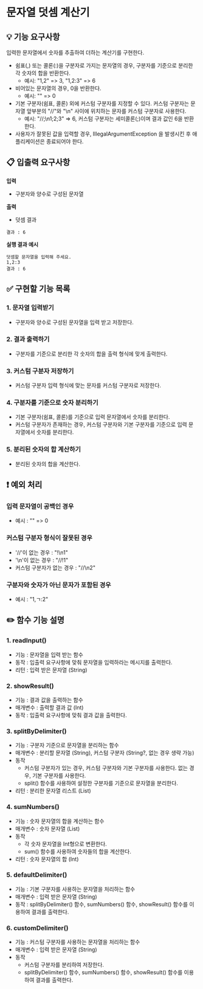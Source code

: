 # 문자열 덧셈 계산기

## 💡 기능 요구사항

입력한 문자열에서 숫자를 추출하여 더하는 계산기를 구현한다.

* 쉼표(,) 또는 콜론(:)을 구분자로 가지는 문자열의 경우, 구분자를 기준으로 분리한 각 숫자의 합을 반환한다.
  * 예시: "1,2" => 3, "1,2:3" => 6
* 비어있는 문자열의 경우, 0을 반환한다.
  * 예시: "" => 0
* 기본 구분자(쉼표, 콜론) 외에 커스텀 구분자를 지정할 수 있다. 커스텀 구분자는 문자열 앞부분의 "//"와 "\n" 사이에 위치하는 문자를 커스텀 구분자로 사용한다.
  * 예시: "//;\n1;2;3" => 6, 커스텀 구분자는 세미콜론(;)이며 결과 값인 6을 반환한다.
* 사용자가 잘못된 값을 입력할 경우, IllegalArgumentException 을 발생시킨 후 애플리케이션은 종료되어야 한다.



## 📋 입출력 요구사항

**입력**
* 구분자와 양수로 구성된 문자열

**출력**
* 덧셈 결과
```
결과 : 6
```

**실행 결과 예시**
```
덧셈할 문자열을 입력해 주세요.
1,2:3
결과 : 6
```



## ✅ 구현할 기능 목록

### 1. 문자열 입력받기

- 구분자와 양수로 구성된 문자열을 입력 받고 저장한다.

### 2. 결과 출력하기

- 구분자를 기준으로 분리한 각 숫자의 합을 출력 형식에 맞게 출력한다.

### 3. 커스텀 구분자 저장하기

- 커스텀 구분자 입력 형식에 맞는 문자를 커스텀 구분자로 저장한다.

### 4. 구분자를 기준으로 숫자 분리하기

- 기본 구분자(쉼표, 콜론)를 기준으로 입력 문자열에서 숫자를 분리한다.
- 커스텀 구분자가 존재하는 경우, 커스텀 구분자와 기본 구분자를 기준으로 입력 문자열에서 숫자를 분리한다.

### 5. 분리된 숫자의 합 계산하기

- 분리된 숫자의 합을 계산한다.



## ❗ 예외 처리

### **입력 문자열이 공백인 경우**
- 예시 : "" => 0

### **커스텀 구분자 형식이 잘못된 경우**
- '//'이 없는 경우 : "!\n1"
- '\n'이 없는 경우 : "//!1"
- 커스텀 구분자가 없는 경우 : "//\n2"

### **구분자와 숫자가 아닌 문자가 포함된 경우**
- 예시 : "1,ㄱ:2"



## ✏️ 함수 기능 설명

### 1. readInput()
- 기능 : 문자열을 입력 받는 함수
- 동작 : 입출력 요구사항에 맞춰 문자열을 입력하라는 메시지를 출력한다.
- 리턴 : 입력 받은 문자열 (String)

### 2. showResult()
- 기능 : 결과 값을 출력하는 함수
- 매개변수 : 출력할 결과 값 (Int)
- 동작 : 입출력 요구사항에 맞춰 결과 값을 출력한다.

### 3. splitByDelimiter()
- 기능 : 구분자 기준으로 문자열을 분리하는 함수
- 매개변수 : 분리할 문자열 (String), 커스텀 구분자 (String?, 없는 경우 생략 가능)
- 동작
  - 커스텀 구분자가 있는 경우, 커스텀 구분자와 기본 구분자를 사용한다. 없는 경우, 기본 구분자를 사용한다.
  - split() 함수를 사용하여 설정한 구분자를 기준으로 문자열을 분리한다.
- 리턴 : 분리한 문자열 리스트 (List<String>)

### 4. sumNumbers()
- 기능 : 숫자 문자열의 합을 계산하는 함수
- 매개변수 : 숫자 문자열 (List<String>)
- 동작
  - 각 숫자 문자열을 Int형으로 변환한다.
  - sum() 함수를 사용하여 숫자들의 합을 계산한다.
- 리턴 : 숫자 문자열의 합 (Int)

### 5. defaultDelimiter()
- 기능 : 기본 구분자를 사용하는 문자열을 처리하는 함수
- 매개변수 : 입력 받은 문자열 (String)
- 동작 : splitByDelimiter() 함수, sumNumbers() 함수, showResult() 함수를 이용하여 결과를 출력한다.

### 6. customDelimiter()
- 기능 : 커스텀 구분자를 사용하는 문자열을 처리하는 함수
- 매개변수 : 입력 받은 문자열 (String)
- 동작
  - 커스텀 구분자를 분리하여 저장한다.
  - splitByDelimiter() 함수, sumNumbers() 함수, showResult() 함수를 이용하여 결과를 출력한다.
